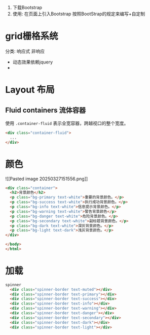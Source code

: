 1. 下载Bootstrap
2. 使用: 在页面上引入Bootstrap
		按照BootStrap的规定来编写+自定制
# grid栅格系统
分类: 响应式 非响应
- 动态效果依赖jquery
- 
# Layout 布局
## Fluid containers 流体容器
使用 `.container-fluid` 表示全宽容器，跨越视口的整个宽度。
```html
<div class="container-fluid">
  ...
</div>
```

# 颜色
![[Pasted image 20250327151556.png]]
```html
<div class="container">
  <h2>背景颜色</h2>
  <p class="bg-primary text-white">重要的背景颜色。</p>
  <p class="bg-success text-white">执行成功背景颜色。</p>
  <p class="bg-info text-white">信息提示背景颜色。</p>
  <p class="bg-warning text-white">警告背景颜色</p>
  <p class="bg-danger text-white">危险背景颜色。</p>
  <p class="bg-secondary text-white">副标题背景颜色。</p>
  <p class="bg-dark text-white">深灰背景颜色。</p>
  <p class="bg-light text-dark">浅灰背景颜色。</p>
</div>

</body>
</html>
```

# 加载
```html
spinner
  <div class="spinner-border text-muted"></div>
  <div class="spinner-border text-primary"></div>
  <div class="spinner-border text-success"></div>
  <div class="spinner-border text-info"></div>
  <div class="spinner-border text-warning"></div>
  <div class="spinner-border text-danger"></div>
  <div class="spinner-border text-secondary"></div>
  <div class="spinner-border text-dark"></div>
  <div class="spinner-border text-light"></div>

```

